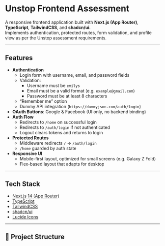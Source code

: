 # Unstop Frontend Assessment

A responsive frontend application built with **Next.js (App Router)**, **TypeScript**, **TailwindCSS**, and **shadcn/ui**.  
Implements authentication, protected routes, form validation, and profile view as per the Unstop assessment requirements.

---

## Features
- **Authentication**
  - Login form with username, email, and password fields
  - Validation:
    - Username must be `emilys`
    - Email must be a valid format (e.g. `example@gmail.com`)
    - Password must be at least 8 characters
  - “Remember me” option
  - Dummy API integration (`https://dummyjson.com/auth/login`)
- **OAuth Buttons**: Google & Facebook (UI only, no backend binding)
- **Auth Flow**
  - Redirects to `/home` on successful login
  - Redirects to `/auth/login` if not authenticated
  - Logout clears tokens and returns to login
- **Protected Routes**
  - Middleware redirects `/` → `/auth/login`
  - `/home` guarded by auth state
- **Responsive UI**
  - Mobile-first layout, optimized for small screens (e.g. Galaxy Z Fold)
  - Flex-based layout that adapts for desktop

---

## Tech Stack
- [Next.js 14 (App Router)](https://nextjs.org/)
- [TypeScript](https://www.typescriptlang.org/)
- [TailwindCSS](https://tailwindcss.com/)
- [shadcn/ui](https://ui.shadcn.com/)
- [Lucide Icons](https://lucide.dev/)

---

## 📂 Project Structure
